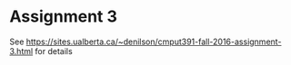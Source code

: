 # Assignment 3

See https://sites.ualberta.ca/~denilson/cmput391-fall-2016-assignment-3.html for details
